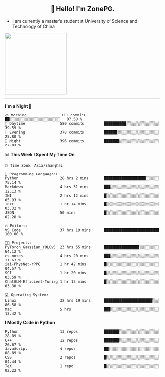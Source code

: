<h2 align="center">👋 Hello! I'm ZonePG.</h2>

- I am currently a master’s student at University of Science and Technology of China

<img height=200 align="center" src="https://github-readme-stats.vercel.app/api?username=zonepg" />

-------

<!--START_SECTION:waka-->
**I'm a Night 🦉** 

```text
🌞 Morning                111 commits         ██░░░░░░░░░░░░░░░░░░░░░░░   07.58 % 
🌆 Daytime                580 commits         ██████████░░░░░░░░░░░░░░░   39.59 % 
🌃 Evening                378 commits         ██████░░░░░░░░░░░░░░░░░░░   25.80 % 
🌙 Night                  396 commits         ███████░░░░░░░░░░░░░░░░░░   27.03 % 
```


📊 **This Week I Spent My Time On** 

```text
🕑︎ Time Zone: Asia/Shanghai

💬 Programming Languages: 
Python                   28 hrs 2 mins       ███████████████████░░░░░░   75.14 % 
Markdown                 4 hrs 31 mins       ███░░░░░░░░░░░░░░░░░░░░░░   12.13 % 
INI                      2 hrs 12 mins       █░░░░░░░░░░░░░░░░░░░░░░░░   05.93 % 
Text                     1 hr 14 mins        █░░░░░░░░░░░░░░░░░░░░░░░░   03.32 % 
JSON                     50 mins             █░░░░░░░░░░░░░░░░░░░░░░░░   02.28 % 

🔥 Editors: 
VS Code                  37 hrs 19 mins      █████████████████████████   100.00 % 

🐱‍💻 Projects: 
PyTorch_Gaussian_YOLOv3  23 hrs 55 mins      ████████████████░░░░░░░░░   64.12 % 
cs-notes                 4 hrs 20 mins       ███░░░░░░░░░░░░░░░░░░░░░░   11.63 % 
iai-PhysNet-rPPG         1 hr 42 mins        █░░░░░░░░░░░░░░░░░░░░░░░░   04.57 % 
SCI                      1 hr 20 mins        █░░░░░░░░░░░░░░░░░░░░░░░░   03.59 % 
ChatGLM-Efficient-Tuning 1 hr 13 mins        █░░░░░░░░░░░░░░░░░░░░░░░░   03.30 % 

💻 Operating System: 
Linux                    32 hrs 19 mins      ██████████████████████░░░   86.58 % 
Mac                      5 hrs               ███░░░░░░░░░░░░░░░░░░░░░░   13.42 % 
```

**I Mostly Code in Python** 

```text
Python                   13 repos            ███████░░░░░░░░░░░░░░░░░░   28.89 % 
C++                      12 repos            ███████░░░░░░░░░░░░░░░░░░   26.67 % 
JavaScript               4 repos             ██░░░░░░░░░░░░░░░░░░░░░░░   08.89 % 
CSS                      2 repos             █░░░░░░░░░░░░░░░░░░░░░░░░   04.44 % 
TeX                      1 repo              █░░░░░░░░░░░░░░░░░░░░░░░░   02.22 % 
```




<!--END_SECTION:waka-->
